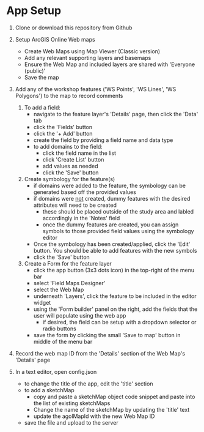 # App Setup

1. Clone or download this repository from Github
  
2. Setup ArcGIS Online Web maps
	- Create  Web Maps using Map Viewer (Classic version)
	- Add any relevant supporting layers and basemaps
	- Ensure the Web Map and included layers are shared with 'Everyone (public)'
	- Save the map
  	
3. Add any of the workshop features ('WS Points', 'WS Lines', 'WS Polygons') to the map to record comments
	1. To add a field:
		- navigate to the feature layer's 'Details' page, then click the 'Data' tab
		- click the 'Fields' button
		- click the '+ Add' button
		- create the field by providing a field name and data type
		- to add domains to the field:
			- click the field name in the list
			- click 'Create List' button
			- add values as needed
			- click the 'Save' button
	2. Create symbology for the feature(s)
		- if domains were added to the feature, the symbology can be generated based off the provided values
		- if domains were <ins>not</ins> created, dummy features with the desired attributes will need to be created
			- these should be placed outside of the study area and labled accordingly in the 'Notes' field
			- once the dummy features are created, you can assign symbols to those provided field values using the symbology editor
		- Once the symbology has been created/applied, click the 'Edit' button. You should be able to add features with the new symbols
		- click the 'Save' button
	3. Create a Form for the feature layer
		- click the app button (3x3 dots icon) in the top-right of the menu bar
		- select 'Field Maps Designer'
		- select the Web Map
		- underneath 'Layers', click the feature to be included in the editor widget 
		- using the 'Form builder' panel on the right, add the fields that the user will populate using the web app
			- if desired, the field can be setup with a dropdown selector or radio buttons
		- save the form by clicking the small 'Save to map' button in middle of the menu bar
		
4. Record the web map ID from the 'Details' section of the Web Map's 'Details' page
  
5. In a text editor, open config.json
	- to change the title of the app, edit the 'title' section
	- to add a sketchMap
		- copy and paste a sketchMap object code snippet and paste into the list of existing sketchMaps
		- Change the name of the sketchMap by updating the 'title' text
		- update the agolMapId  with the new Web Map ID
	- save the file and upload to the server
		
	
	